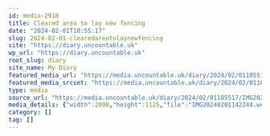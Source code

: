 ```yaml
---
id: media-2918
title: Cleared area to lay new fencing
date: "2024-02-01T18:55:17"
slug: 2024-02-01-clearedareatolaynewfencing
site: "https://diary.uncountable.uk"
wp_url: "https://diary.uncountable.uk"
root_slug: diary
site_name: My Diary
featured_media_url: "https://media.uncountable.uk/diary/2024/02/01185517/IMG20240201142244.webp"
featured_media_srcset: "https://media.uncountable.uk/diary/2024/02/01185517/IMG20240201142244-300x169.webp 300w, https://media.uncountable.uk/diary/2024/02/01185517/IMG20240201142244-1024x576.webp 1024w, https://media.uncountable.uk/diary/2024/02/01185517/IMG20240201142244-150x150.webp 150w, https://media.uncountable.uk/diary/2024/02/01185517/IMG20240201142244-640x360.webp 640w, https://media.uncountable.uk/diary/2024/02/01185517/IMG20240201142244.webp 2000w"
type: media
source_url: "https://media.uncountable.uk/diary/2024/02/01185517/IMG20240201142244.webp"
media_details: {"width":2000,"height":1125,"file":"IMG20240201142244.webp","filesize":226206,"sizes":{"medium":{"file":"IMG20240201142244-300x169.webp","width":300,"height":169,"filesize":20856,"mime_type":"image/webp","source_url":"https://media.uncountable.uk/diary/2024/02/01185517/IMG20240201142244-300x169.webp"},"large":{"file":"IMG20240201142244-1024x576.webp","width":1024,"height":576,"filesize":238896,"mime_type":"image/webp","source_url":"https://media.uncountable.uk/diary/2024/02/01185517/IMG20240201142244-1024x576.webp"},"thumbnail":{"file":"IMG20240201142244-150x150.webp","width":150,"height":150,"filesize":9476,"mime_type":"image/webp","source_url":"https://media.uncountable.uk/diary/2024/02/01185517/IMG20240201142244-150x150.webp"},"mobwidth":{"file":"IMG20240201142244-640x360.webp","width":640,"height":360,"filesize":94158,"mime_type":"image/webp","source_url":"https://media.uncountable.uk/diary/2024/02/01185517/IMG20240201142244-640x360.webp"},"full":{"file":"IMG20240201142244.webp","width":2000,"height":1125,"mime_type":"image/webp","source_url":"https://media.uncountable.uk/diary/2024/02/01185517/IMG20240201142244.webp"}},"image_meta":{"aperture":"0","credit":"","camera":"","caption":"","created_timestamp":"0","copyright":"","focal_length":"0","iso":"0","shutter_speed":"0","title":"","orientation":"0","keywords":[]}}
category: []
tag: []
---
```


